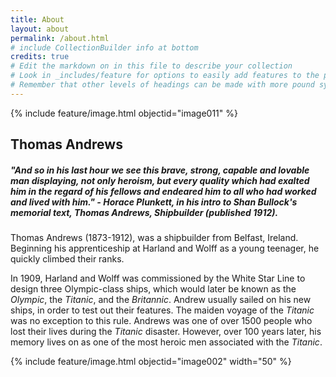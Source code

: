 ```yaml
---
title: About
layout: about
permalink: /about.html
# include CollectionBuilder info at bottom
credits: true
# Edit the markdown on in this file to describe your collection
# Look in _includes/feature for options to easily add features to the page
# Remember that other levels of headings can be made with more pound symbols
---
```


{% include feature/image.html objectid="image011" %} 

## Thomas Andrews

##### "And so in his last hour we see this brave, strong, capable and lovable man displaying, not only heroism, but every quality which had exalted him in the regard of his fellows and endeared him to all who had worked and lived with him." - Horace Plunkett, in his intro to Shan Bullock's memorial text, *Thomas Andrews, Shipbuilder* (published 1912).


Thomas Andrews (1873-1912), was a shipbuilder from Belfast, Ireland.
Beginning his apprenticeship at Harland and Wolff as a young teenager, he quickly climbed their ranks.

In 1909, Harland and Wolff was commissioned by the White Star Line to design three Olympic-class ships, which would later be known as the *Olympic*, the *Titanic*, and the *Britannic*. 
Andrew usually sailed on his new ships, in order to test out their features.
The maiden voyage of the *Titanic* was no exception to this rule.
Andrews was one of over 1500 people who lost their lives during the *Titanic* disaster. 
However, over 100 years later, his memory lives on as one of the most heroic men associated with the *Titanic*.

{% include feature/image.html objectid="image002" width="50" %} 
